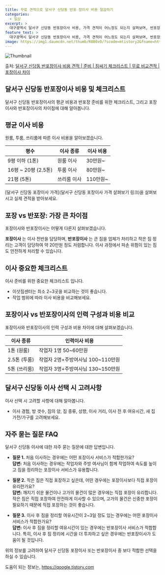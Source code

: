 ```yaml
---
title: 무료 견적으로 달서구 신당동 반포 장이사 비용 절감하기
categories:
  - 일상
excerpt: >
  대구광역시 달서구 신당동 반포장이사 비용, 가격 견적이 어느정도 되는지 살펴보며, 반포장이사를 준비함에 있어 짐싸기 준비 체크리스트가 무엇인지 보겠습니다. 마지막으로 포장이사와 차이점을 통해 무료 비교견적으로 어떤 것이 더 합리적인 선택인지 공유 드립니다.달서구 신당동 포장이사 견적 샘플 보기 👈 클릭달서구 신당동 포장이사 가격 살펴보기 👈 클릭달서구 신당동 반포장이사 평균 이사 비용평수달서구 신당동 평균 이사 비용원룸 이사9평 이하 (1톤)30만원~투룸/쓰리룸 이사16평 ~ 20평 (2.5톤)80만원~쓰리룸 이사21평 (5톤) ~110만원~우리집 무료 이사견적 받기 👈 클릭포장 vs 반포장: 가장 큰 차이점은?포장이사는 이사 전반을 담당하며, 반면에 반포장이사는 큰 짐을 업체가 처리하고 작은 짐 ..
feature_text: >
  대구광역시 달서구 신당동 반포장이사 비용, 가격 견적이 어느정도 되는지 살펴보며, 반포장이사를 준비함에 있어 짐싸기 준비 체크리스트가 무엇인지 보겠습니다. 마지막으로 포장이사와 차이점을 통해 무료 비교견적으로 어떤 것이 더 합리적인 선택인지 공유 드립니다.달서구 신당동 포장이사 견적 샘플 보기 👈 클릭달서구 신당동 포장이사 가격 살펴보기 👈 클릭달서구 신당동 반포장이사 평균 이사 비용평수달서구 신당동 평균 이사 비용원룸 이사9평 이하 (1톤)30만원~투룸/쓰리룸 이사16평 ~ 20평 (2.5톤)80만원~쓰리룸 이사21평 (5톤) ~110만원~우리집 무료 이사견적 받기 👈 클릭포장 vs 반포장: 가장 큰 차이점은?포장이사는 이사 전반을 담당하며, 반면에 반포장이사는 큰 짐을 업체가 처리하고 작은 짐 ..
image: https://img1.daumcdn.net/thumb/R800x0/?scode=mtistory2&fname=https%3A%2F%2Fblog.kakaocdn.net%2Fdn%2FboGMsy%2FbtsHbi6YJuD%2F3f8f75KQcDIeZgWMR1qY3k%2Fimg.webp
---
```


![Thumbnail](https://img1.daumcdn.net/thumb/R800x0/?scode=mtistory2&fname=https%3A%2F%2Fblog.kakaocdn.net%2Fdn%2FboGMsy%2FbtsHbi6YJuD%2F3f8f75KQcDIeZgWMR1qY3k%2Fimg.webp)

<p>출처: <a href="https://qoogle.tistory.com/9589" rel="dofollow">달서구 신당동 반포장이사 비용 견적 | 준비 | 짐싸기 체크리스트 | 무료 비교견적 | 포장이사 차이</a> </p>

## 달서구 신당동 반포장이사 비용 및 체크리스트

달서구 신당동 반포장이사의 평균 비용과 반포장 준비를 위한 체크리스트, 그리고 포장이사와 반포장이사의 차이점에 대해 알아봅니다.

## 평균 이사 비용

원룸, 투룸, 쓰리룸에 따른 이사 비용을 알아보겠습니다.

**평수** | **이사 종류** | **이사 비용**  
---|---|---  
9평 이하 (1톤) | 원룸 이사 | 30만원~  
16평 ~ 20평 (2.5톤) | 투룸 이사 | 80만원~  
21평 (5톤) | 쓰리룸 이사 | 110만원~  
  
[달서구 신당동 포장이사 가격](달서구 신당동 포장이사 가격 살펴보기 링크)을 살펴보시고 실제 견적을 받아보세요.

## 포장 vs 반포장: 가장 큰 차이점

포장이사와 반포장이사는 어떻게 다른지 살펴보겠습니다.

**포장이사** 는 이사 전반을 담당하며, **반포장이사** 는 큰 짐을 업체가 처리하고 작은 짐 정리는 고객이 담당하여 약 20만원 정도
저렴합니다. 이사 과정에서 파손 위험이 있는 짐도 안전하게 처리할 수 있습니다.

## 이사 중요한 체크리스트

이사 준비를 위한 중요한 체크리스트 입니다.

  * 이삿짐센터는 최소 2~3곳을 비교하는 것이 좋습니다.
  * 작업 범위에 따라 이사 비용을 비교해보세요.

## 포장이사 vs 반포장이사의 인력 구성과 비용 비교

포장이사와 반포장이사의 인력 구성과 비용 차이에 대해 살펴보겠습니다.

**이사 종류** | **인력이사 비용**  
---|---  
1톤 (원룸) | 작업자 1명 50~60만원  
2.5톤 (투룸) | 작업자 2명+주방여사님 100~110만원  
5톤 (쓰리룸) | 작업자 3명+주방여사님 130~150만원  
  
## 달서구 신당동 이사 선택 시 고려사항

이사 선택 시 고려할 사항에 대해 알아봅니다.

  * 이사 경험, 방 갯수, 짐의 양, 짐 종류, 성향, 이사 거리, 이사 전 후 여유시간, 새 집 가전/가구를 고려해보세요.

## 자주 묻는 질문 FAQ

달서구 신당동 이사에 대한 자주 묻는 질문에 대한 답변입니다.

  * **질문 1.** 처음 이사하는 경우에는 어떤 포장이사 서비스가 적합한가요?  
**답변:** 처음 이사하는 경우에는 작업자와 주방 여사님이 함께 작업하여 속도를 높이고 짐을 정리하는 포장이사 서비스가 유용합니다.

  * **질문 2.** 작은 짐은 직접 포장하고 싶은데, 어떤 경우에는 포장이사보다 직접 포장이 유리한가요?  
**답변:** 깨지기 쉬운 물건이나 고가의 물건이 많은 경우에는 직접 포장이 유리합니다. 작은 짐은 직접 포장하여 안전하게 이사할 수
있으며, 고가의 물건은 신중한 포장이 필요하기 때문에 직접 포장하는 것이 좋습니다.

  * **질문 3.** 이사 후 짐을 정리할 여유시간이 2~3일 정도 있는 경우에는 어떤 포장이사 서비스가 적합한가요?  
**답변:** 이사 후 짐을 정리할 여유시간이 있는 경우에는 반포장이사 서비스가 적합합니다. 특히, 이사 후 짐 정리에 시간을 더 투자하고
싶은 경우에는 반포장이사가 도움이 될 것입니다.

위의 정보를 고려하여 달서구 신당동 포장이사 또는 반포장이사 중 보다 적합한 선택을 하실 수 있습니다.



 

도움이 되는 정보는, <a href="https://qoogle.tistory.com" rel="dofollow">https://qoogle.tistory.com</a>


